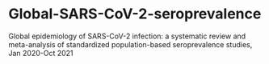 # Global-SARS-CoV-2-seroprevalence
Global epidemiology of SARS-CoV-2 infection: a systematic review and meta-analysis of standardized population-based seroprevalence studies, Jan 2020-Oct 2021
